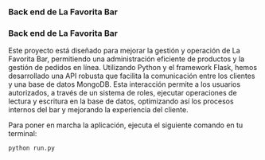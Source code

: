### Back end de La Favorita Bar

### Back end de La Favorita Bar

Este proyecto está diseñado para mejorar la gestión y operación de La Favorita Bar, permitiendo una administración eficiente de productos y la gestión de pedidos en línea. Utilizando Python y el framework Flask, hemos desarrollado una API robusta que facilita la comunicación entre los clientes y una base de datos MongoDB. Esta interacción permite a los usuarios autorizados, a través de un sistema de roles, ejecutar operaciones de lectura y escritura en la base de datos, optimizando así los procesos internos del bar y mejorando la experiencia del cliente.

Para poner en marcha la aplicación, ejecuta el siguiente comando en tu terminal:
```
python run.py
```